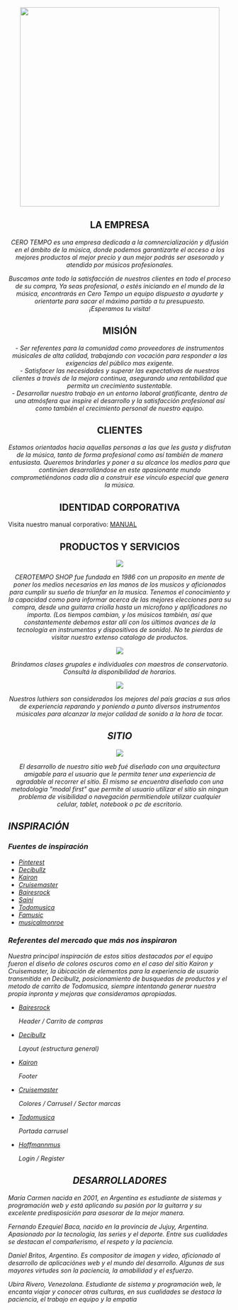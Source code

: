 <div align="center">
  <img src="https://github.com/daniel-britos/grupo_3_CeroTempo/blob/main/Extras/logoBase.png" width="450" height="450">
</div>


<div align="center">
  <h2> LA EMPRESA </h2>
  <p><i>
     CERO TEMPO es una empresa dedicada a la comnercialización y difusión en el ámbito de la música, donde podemos garantizarte el acceso 
     a los mejores productos al mejor precio y aun mejor podrás ser asesorado y atendido por músicos profesionales.</i><p>
  <p><i>
    Buscamos ante todo la satisfacción de nuestros clientes en todo el proceso de su compra,
    Ya seas profesional, o estés iniciando en el mundo de la música, encontrarás en Cero 
    Tempo un equipo dispuesto a ayudarte y orientarte para sacar el máximo 
    partido a tu presupuesto. <br/>¡Esperamos tu visita! 
  </i></p>
</div>

<div align="center">
  <h2> MISIÓN </h2>
  <p>
    <i>
      - Ser referentes para la comunidad como proveedores de instrumentos músicales de alta calidad, trabajando con vocación para responder a las exigencias del      público mas exigente.<br/>
      - Satisfacer las necesidades y superar las expectativas de nuestros clientes a través de la mejora continua, asegurando una rentabilidad que permita un   crecimiento  sustentable.<br/>
      - Desarrollar nuestro trabajo en un entorno laboral gratificante, dentro de una atmósfera que inspire el desarrollo y la satisfacción profesional así 
como también el crecimiento personal de nuestro equipo. <br/>
     </i>
   </p> 
</div>

<div align="center">
  <h2> CLIENTES </h2>
  <p>
    <i>
      Estamos orientados hacia aquellas personas a las que les gusta y disfrutan de la música, tanto de forma profesional como así también de manera entusiasta. Queremos brindarles y poner a su alcance los medios para que continúen desarrollándose en este apasionante mundo comprometiéndonos cada día a construir ese vínculo especial que genera la música.
    </i>
  </p>
</div>

<div align="center">
  
  <h2> IDENTIDAD CORPORATIVA </h2>
  <p align="left">Visita nuestro manual corporativo: <a href="https://github.com/daniel-britos/grupo_3_CeroTempo/blob/main/Extras/manual_corporativo.pdf">MANUAL</a></p>
</div>

<div align="center">
  <h2> PRODUCTOS Y SERVICIOS </h2>
  <img src="https://github.com/daniel-britos/grupo_3_CeroTempo/blob/main/Extras/productos.png">
  <p><i>CEROTEMPO SHOP fue fundada en 1986 con un proposito en mente de poner los medios necesarios en las manos de los musicos y aficionados para cumplir su sueño de triunfar en la musica. Tenemos el conocimiento y la capacidad como para informar acerca de las mejores elecciones para su compra, desde una guitarra criolla hasta un microfono y aplificadores no importa. (Los tiempos cambian, y los músicos también, así que constantemente debemos estar allí con los últimos avances de la tecnología en instrumentos y dispositivos de sonido). No te pierdas de visitar nuestro extenso catalogo de productos.</i></p>
  <img src="https://github.com/daniel-britos/grupo_3_CeroTempo/blob/main/Extras/clases.png">
<p><i>
    Brindamos clases grupales e individuales con maestros de conservatorio.<br/>
    Consultá la disponibilidad de horarios.
</i></p>
  <img src="https://github.com/daniel-britos/grupo_3_CeroTempo/blob/main/Extras/luthiers.png">
<p><i>
   Nuestros luthiers son considerados los mejores del país gracias a sus años de experiencia reparando y poniendo a punto diversos instrumentos músicales para alcanzar la mejor calidad de sonido a la hora de tocar.
</div>

<div align ="center">
  <h2> SITIO </h2>
  <img src="https://github.com/daniel-britos/grupo_3_CeroTempo/blob/main/Extras/sitio.png">
  <p>
    <i>
      El desarrollo de nuestro sitio web fué diseñado con una arquitectura amigable para el usuario que le permita tener una experiencia
      de agradable al recorrer el sitio. El mismo se encuentra diseñado con una metodologia "modal first" que permite al usuario utilizar
      el sitio sin ningun problema de visibilidad o navegación permitiendole utilizar cualquier celular, tablet, notebook o pc de escritorio.
    </i>
  </p>
</div>

 <div>
  <h2> INSPIRACIÓN </h2>
   <h3>Fuentes de inspiración</h3>
    <ul>
      <li><a href="https://ar.pinterest.com/pin/4785143345966263/">Pinterest</a></li>
      <li><a href="https://www.decibullz.com/">Decibullz</a></li>
      <li><a href="https://www.kaironmusic.com.ar/">Kairon</a></li>
      <li><a href="https://cruisemaster.com.au/">Cruisemaster</a></li>
      <li><a href="https://www.baires.rocks/">Bairesrock</a></li>
      <li><a href="https://www.sainimusic.com.ar/">Saini</a></li>
      <li><a href="https://todomusica.com.ar/">Todomusica</a></li>
      <li><a href="https://www.famusic.com.ar/">Famusic</a></li>
      <li><a href="https://musicalmonroe.com.ar/">musicalmonroe</a></li>
   </ul>
      <h3>Referentes del mercado que más nos inspiraron</h3>
      <p>
      Nuestra principal inspiración de estos sitios destacados por el equipo fueron el diseño de colores oscuros como en el caso del sitio Kairon y Cruisemaster, la úbicación de elementos para la experiencia de usuario transmitida en Decibullz, posicionamiento de busquedas de productos y el metodo de carrito de Todomusica, siempre intentando generar nuestra propia inpronta y mejoras que consideramos apropiadas.
   </p>
    <ul>
      <li>
        <a href="https://www.baires.rocks/">Bairesrock</a><p>Header / Carrito de compras</p>
      </li>
      <li>
        <a href="https://www.decibullz.com/">Decibullz</a> <p>Layout (estructura general)</p>
      </li>
      <li>
        <a href="https://www.kaironmusic.com.ar/">Kairon</a> <p>Footer</p>
      </li>
      <li>
        <a href="https://cruisemaster.com.au/">Cruisemaster</a><p>Colores / Carrusel / Sector marcas</p>
      </li>
      <li>
        <a href="https://todomusica.com.ar/">Todomusica</a><p>Portada carrusel</p>
      </li>
      <li>
        <a href="https://www.hoffmannmusica.com.ar/iniciar">Hoffmannmus</a> <p>Login / Register </p>
      </li>
   </ul>
</div>
  
  
  
<div align="center">
   <h2>DESARROLLADORES</h2>  
</div>


<p><i>María Carmen nacida en 2001, en Argentina es estudiante de sistemas y programación web y está aplicando su pasión por la guitarra  y su excelente predisposición para asesorar de la mejor manera.</i></p>
<p><i>Fernando Ezequiel Baca, nacido en la provincia de Jujuy, Argentina. Apasionado por la tecnología, las series y el deporte. Entre sus cualidades se destacan el compañerismo, el respeto y la paciencia.</i></p>
<p><i>Daniel Britos, Argentino. Es compositor de imagen y video, aficionado al desarrollo de aplicaciónes web y el mundo del desarrollo. Algunas de sus mayores virtudes son la paciencia, la amabilidad y el esfuerzo.</i></p>
<p><i>Ubira Rivero, Venezolana. Estudiante de sistema y programación web, le encanta viajar y conocer otras culturas, en sus cualidades se destaca la paciencia, el trabajo en equipo y la empatia</i></p>





